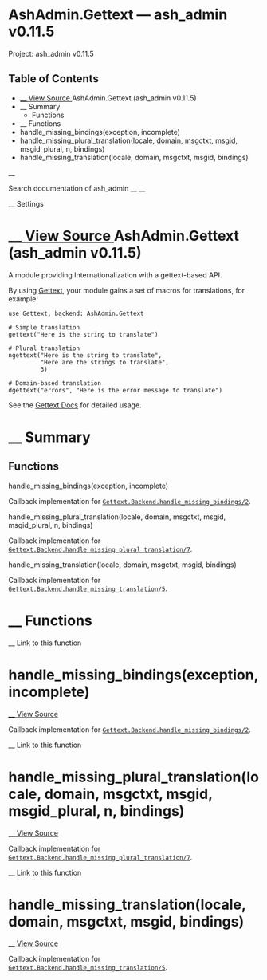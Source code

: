 # AshAdmin.Gettext — ash_admin v0.11.5

Project: ash_admin v0.11.5

## Table of Contents

- [ __ View Source ](external_link) AshAdmin.Gettext (ash_admin v0.11.5)
- __ Summary
  - Functions
- __ Functions
- handle_missing_bindings(exception, incomplete)
- handle_missing_plural_translation(locale, domain, msgctxt, msgid, msgid_plural, n, bindings)
- handle_missing_translation(locale, domain, msgctxt, msgid, bindings)

__

Search documentation of ash_admin __ __

__ Settings

#  [ __ View Source ](external_link) AshAdmin.Gettext (ash_admin v0.11.5)

A module providing Internationalization with a gettext-based API.

By using [Gettext](external_link), your module gains a set of macros for translations, for example:
    
    
    use Gettext, backend: AshAdmin.Gettext
    
    # Simple translation
    gettext("Here is the string to translate")
    
    # Plural translation
    ngettext("Here is the string to translate",
             "Here are the strings to translate",
             3)
    
    # Domain-based translation
    dgettext("errors", "Here is the error message to translate")

See the [Gettext Docs](external_link) for detailed usage.

#  __ Summary

##  Functions

handle_missing_bindings(exception, incomplete)

Callback implementation for [`Gettext.Backend.handle_missing_bindings/2`](external_link).

handle_missing_plural_translation(locale, domain, msgctxt, msgid, msgid_plural, n, bindings)

Callback implementation for [`Gettext.Backend.handle_missing_plural_translation/7`](external_link).

handle_missing_translation(locale, domain, msgctxt, msgid, bindings)

Callback implementation for [`Gettext.Backend.handle_missing_translation/5`](external_link).

#  __ Functions

__ Link to this function

# handle_missing_bindings(exception, incomplete)

[ __ View Source ](external_link)

Callback implementation for [`Gettext.Backend.handle_missing_bindings/2`](external_link).

__ Link to this function

# handle_missing_plural_translation(locale, domain, msgctxt, msgid, msgid_plural, n, bindings)

[ __ View Source ](external_link)

Callback implementation for [`Gettext.Backend.handle_missing_plural_translation/7`](external_link).

__ Link to this function

# handle_missing_translation(locale, domain, msgctxt, msgid, bindings)

[ __ View Source ](external_link)

Callback implementation for [`Gettext.Backend.handle_missing_translation/5`](external_link).
